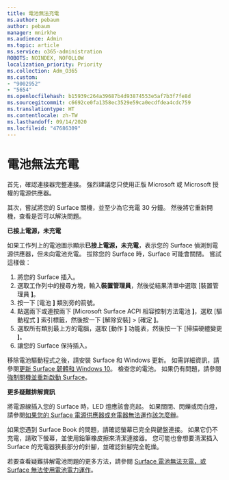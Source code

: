 ```yaml
---
title: 電池無法充電
ms.author: pebaum
author: pebaum
manager: mnirkhe
ms.audience: Admin
ms.topic: article
ms.service: o365-administration
ROBOTS: NOINDEX, NOFOLLOW
localization_priority: Priority
ms.collection: Adm_O365
ms.custom:
- "9002952"
- "5654"
ms.openlocfilehash: b15939c264a39687b4d93874553e5af7b3f7fe8d
ms.sourcegitcommit: c6692ce0fa1358ec3529e59ca0ecdfdea4cdc759
ms.translationtype: HT
ms.contentlocale: zh-TW
ms.lasthandoff: 09/14/2020
ms.locfileid: "47686309"
---
```

# <a name="battery-wont-charge"></a>電池無法充電

首先，確認連接器完整連接。 強烈建議您只使用正版 Microsoft 或 Microsoft 授權的電源供應器。

其次，嘗試將您的 Surface 關機，並至少為它充電 30 分鐘。 然後將它重新開機，查看是否可以解決問題。

**已接上電源，未充電**

如果工作列上的電池圖示顯示**已接上電源，未充電**，表示您的 Surface 偵測到電源供應器，但未向電池充電。 拔除您的 Surface 時，Surface 可能會關閉。 嘗試這樣做：

1. 將您的 Surface 插入。
2. 選取工作列中的搜尋方塊，輸入**裝置管理員**，然後從結果清單中選取 [裝置管理員 **]**。
3. 按一下 [電池 **]** 類別旁的箭號。
4. 點選兩下或連按兩下 [Microsoft Surface ACPI 相容控制方法電池 **]**，選取 [驅動程式 **]** 索引標籤，然後按一下 [解除安裝] > [確定 **]**。
5. 選取所有類別最上方的電腦，選取 [動作 **]** 功能表，然後按一下 [掃描硬體變更 **]**。
6. 讓您的 Surface 保持插入。

移除電池驅動程式之後，請安裝 Surface 和 Windows 更新。 如需詳細資訊，請參閱[更新 Surface 韌體和 Windows 10](https://support.microsoft.com/help/4023505)。 檢查您的電池。 如果仍有問題，請參閱[強制關機並重新啟動 Surface](https://support.microsoft.com/help/4036280/surface-force-a-shut-down-and-restart-your-surface)。

**更多疑難排解資訊**

將電源線插入您的 Surface 時，LED 燈應該會亮起。 如果關閉、閃爍或閃白燈，請參閱[如果您的 Surface 電源供應器或充電器無法運作該怎麼辦](https://support.microsoft.com/help/4484763/surface-fix-issues-with-your-power-supply)。 

如果您遇到 Surface Book 的問題，請確認螢幕已完全與鍵盤連接。 如果它仍不充電，請取下螢幕，並使用鉛筆橡皮擦來清潔連接器。 您可能也會想要清潔插入 Surface 的充電器狹長部分的針腳，並確認針腳完全乾燥。

若要查看疑難排解電池問題的更多方法，請參閱 [Surface 電池無法充電，或 Surface 無法使用電池電力運作](https://support.microsoft.com/help/4023536/surface-surface-battery-wont-charge)。
